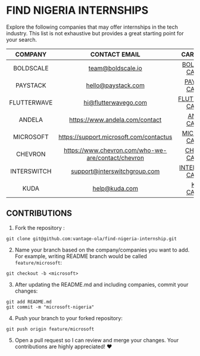 # FIND NIGERIA INTERNSHIPS

Explore the following companies that may offer internships in the tech industry. This list is not exhaustive but provides a great starting point for your search.

|   COMPANY   |                   CONTACT EMAIL                    |                                       CAREER URL                                       |
| :---------: | :------------------------------------------------: | :------------------------------------------------------------------------------------: |
|  BOLDSCALE  |                 team@boldscale.io                  |                 [BOLDSCALE CAREERS](https://www.boldscale.io/careers)                  |
|  PAYSTACK   |                 hello@paystack.com                 |                    [PAYSTACK CAREERS](https://paystack.com/careers)                    |
| FLUTTERWAVE |                hi@flutterwavego.com                |               [FLUTTERWAVE CAREERS](https://flutterwave.com/ng/careers)                |
|   ANDELA    |           https://www.andela.com/contact           |         [ANDELA CAREERS](https://andela.wd1.myworkdayjobs.com/en-US/External)          |
|  MICROSOFT  |      https://support.microsoft.com/contactus       | [MICROSOFT CAREERS](https://careers.microsoft.com/v2/global/en/programs/students.html) |
|   CHEVRON   | https://www.chevron.com/who-we-are/contact/chevron |               [CHEVRON CAREERS](https://careers.chevron.com/internship)                |
| INTERSWITCH |            support@interswitchgroup.com            |         [INTERSWITCH CAREERS](https://careers.interswitchgroup.com/Home/Index)         |
|    KUDA     |                   help@kuda.com                    |                        [KUDA CAREERS](https://kuda.com/careers)                        |

## CONTRIBUTIONS

1.  Fork the repository :

```shell
git clone git@github.com:vantage-ola/find-nigeria-internship.git
```

2.  Name your branch based on the company/companies you want to add. For example, writing README branch would be called `feature/microsoft`:

```shell
git checkout -b <microsoft>
```

3.  After updating the README.md and including companies, commit your changes:

```shell
git add README.md
git commit -m "microsoft-nigeria"
```

4.  Push your branch to your forked repository:

```shell
git push origin feature/microsoft
```

5.  Open a pull request so I can review and merge your changes. Your contributions are highly appreciated! ❤️
